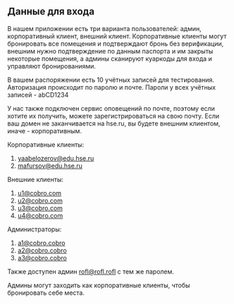 ## Данные для входа

В нашем приложении есть три варианта пользователей: админ, корпоративный клиент, внешний клиент. Корпоративные клиенты могут бронировать все помещения и подтверждают бронь без верификации, внешним нужно подтверждение по данным паспорта и им закрыты некоторые помещения, а админы сканируют куаркоды для входа и управляют бронированиями.

В вашем распоряжении есть 10 учётных записей для тестирования. Авторизация происходит по паролю и почте.
Пароли у всех учётных записей - abCD1234

У нас также подключен сервис оповещений по почте, поэтому если хотите их получить, можете зарегистрироваться на свою почту. Если ваш домен не заканчивается на hse.ru, вы будете внешним клиентом, иначе - корпоративным.

Корпоративные клиенты:
1. yaabelozerov@edu.hse.ru 
2. mafursov@edu.hse.ru 

Внешние клиенты:
1. u1@cobro.com
2. u2@cobro.com
3. u3@cobro.com
4. u4@cobro.com

Администраторы:
1. a1@cobro.cobro
2. a2@cobro.cobro
3. a3@cobro.cobro

Также доступен админ rofl@rofl.rofl с тем же паролем.

Админы могут заходить как корпоративные клиенты, чтобы бронировать себе места.

